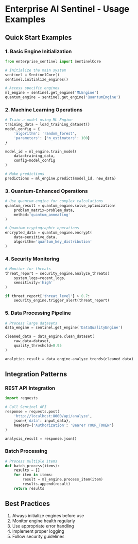 # Enterprise AI Sentinel - Usage Examples

## Quick Start Examples

### 1. Basic Engine Initialization
```python
from enterprise_sentinel import SentinelCore

# Initialize the main system
sentinel = SentinelCore()
sentinel.initialize_engines()

# Access specific engines
ml_engine = sentinel.get_engine('MLEngine')
quantum_engine = sentinel.get_engine('QuantumEngine')
```

### 2. Machine Learning Operations
```python
# Train a model using ML Engine
training_data = load_training_dataset()
model_config = {
    'algorithm': 'random_forest',
    'parameters': {'n_estimators': 100}
}

model_id = ml_engine.train_model(
    data=training_data,
    config=model_config
)

# Make predictions
predictions = ml_engine.predict(model_id, new_data)
```

### 3. Quantum-Enhanced Operations
```python
# Use quantum engine for complex calculations
quantum_result = quantum_engine.solve_optimization(
    problem_matrix=problem_data,
    method='quantum_annealing'
)

# Quantum cryptographic operations
encrypted_data = quantum_engine.encrypt(
    data=sensitive_data,
    algorithm='quantum_key_distribution'
)
```

### 4. Security Monitoring
```python
# Monitor for threats
threat_report = security_engine.analyze_threats(
    system_logs=recent_logs,
    sensitivity='high'
)

if threat_report['threat_level'] > 0.7:
    security_engine.trigger_alert(threat_report)
```

### 5. Data Processing Pipeline
```python
# Process large datasets
data_engine = sentinel.get_engine('DataQualityEngine')

cleaned_data = data_engine.clean_dataset(
    raw_data=dataset,
    quality_threshold=0.95
)

analytics_result = data_engine.analyze_trends(cleaned_data)
```

## Integration Patterns

### REST API Integration
```python
import requests

# Call Sentinel API
response = requests.post(
    'http://localhost:8000/api/analyze',
    json={'data': input_data},
    headers={'Authorization': 'Bearer YOUR_TOKEN'}
)

analysis_result = response.json()
```

### Batch Processing
```python
# Process multiple items
def batch_process(items):
    results = []
    for item in items:
        result = ml_engine.process_item(item)
        results.append(result)
    return results
```

## Best Practices
1. Always initialize engines before use
2. Monitor engine health regularly
3. Use appropriate error handling
4. Implement proper logging
5. Follow security guidelines
